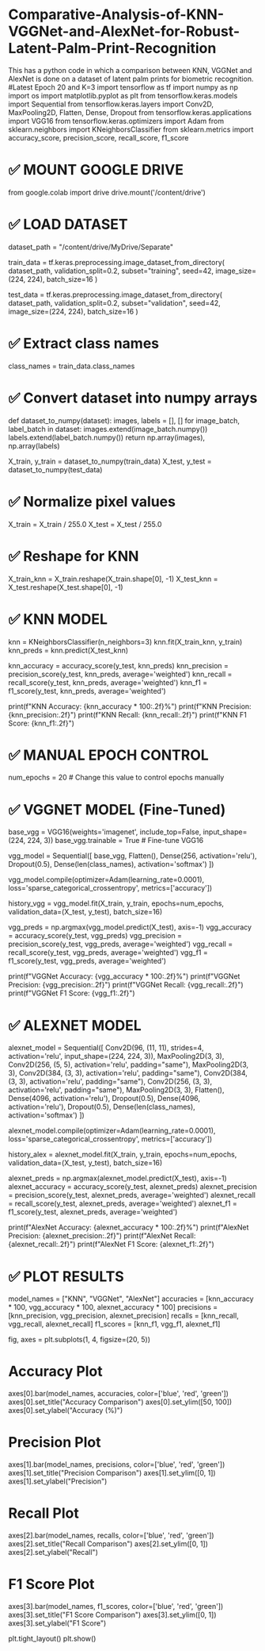 # Comparative-Analysis-of-KNN-VGGNet-and-AlexNet-for-Robust-Latent-Palm-Print-Recognition
This has a python code in which a comparison between KNN, VGGNet and AlexNet is done on a dataset of latent palm prints for biometric recognition.
#Latest Epoch 20 and K=3
import tensorflow as tf
import numpy as np
import os
import matplotlib.pyplot as plt
from tensorflow.keras.models import Sequential
from tensorflow.keras.layers import Conv2D, MaxPooling2D, Flatten, Dense, Dropout
from tensorflow.keras.applications import VGG16
from tensorflow.keras.optimizers import Adam
from sklearn.neighbors import KNeighborsClassifier
from sklearn.metrics import accuracy_score, precision_score, recall_score, f1_score

# ✅ MOUNT GOOGLE DRIVE
from google.colab import drive
drive.mount('/content/drive')

# ✅ LOAD DATASET
dataset_path = "/content/drive/MyDrive/Separate"

train_data = tf.keras.preprocessing.image_dataset_from_directory(
    dataset_path,
    validation_split=0.2,
    subset="training",
    seed=42,
    image_size=(224, 224),
    batch_size=16
)

test_data = tf.keras.preprocessing.image_dataset_from_directory(
    dataset_path,
    validation_split=0.2,
    subset="validation",
    seed=42,
    image_size=(224, 224),
    batch_size=16
)

# ✅ Extract class names
class_names = train_data.class_names

# ✅ Convert dataset into numpy arrays
def dataset_to_numpy(dataset):
    images, labels = [], []
    for image_batch, label_batch in dataset:
        images.extend(image_batch.numpy())
        labels.extend(label_batch.numpy())
    return np.array(images), np.array(labels)

X_train, y_train = dataset_to_numpy(train_data)
X_test, y_test = dataset_to_numpy(test_data)

# ✅ Normalize pixel values
X_train = X_train / 255.0
X_test = X_test / 255.0

# ✅ Reshape for KNN
X_train_knn = X_train.reshape(X_train.shape[0], -1)
X_test_knn = X_test.reshape(X_test.shape[0], -1)

# ✅ KNN MODEL
knn = KNeighborsClassifier(n_neighbors=3)
knn.fit(X_train_knn, y_train)
knn_preds = knn.predict(X_test_knn)

knn_accuracy = accuracy_score(y_test, knn_preds)
knn_precision = precision_score(y_test, knn_preds, average='weighted')
knn_recall = recall_score(y_test, knn_preds, average='weighted')
knn_f1 = f1_score(y_test, knn_preds, average='weighted')

print(f"KNN Accuracy: {knn_accuracy * 100:.2f}%")
print(f"KNN Precision: {knn_precision:.2f}")
print(f"KNN Recall: {knn_recall:.2f}")
print(f"KNN F1 Score: {knn_f1:.2f}")

# ✅ MANUAL EPOCH CONTROL
num_epochs = 20  # Change this value to control epochs manually

# ✅ VGGNET MODEL (Fine-Tuned)
base_vgg = VGG16(weights='imagenet', include_top=False, input_shape=(224, 224, 3))
base_vgg.trainable = True  # Fine-tune VGG16

vgg_model = Sequential([
    base_vgg,
    Flatten(),
    Dense(256, activation='relu'),
    Dropout(0.5),
    Dense(len(class_names), activation='softmax')
])

vgg_model.compile(optimizer=Adam(learning_rate=0.0001), loss='sparse_categorical_crossentropy', metrics=['accuracy'])

history_vgg = vgg_model.fit(X_train, y_train, epochs=num_epochs, validation_data=(X_test, y_test), batch_size=16)

vgg_preds = np.argmax(vgg_model.predict(X_test), axis=-1)
vgg_accuracy = accuracy_score(y_test, vgg_preds)
vgg_precision = precision_score(y_test, vgg_preds, average='weighted')
vgg_recall = recall_score(y_test, vgg_preds, average='weighted')
vgg_f1 = f1_score(y_test, vgg_preds, average='weighted')

print(f"VGGNet Accuracy: {vgg_accuracy * 100:.2f}%")
print(f"VGGNet Precision: {vgg_precision:.2f}")
print(f"VGGNet Recall: {vgg_recall:.2f}")
print(f"VGGNet F1 Score: {vgg_f1:.2f}")

# ✅ ALEXNET MODEL
alexnet_model = Sequential([
    Conv2D(96, (11, 11), strides=4, activation='relu', input_shape=(224, 224, 3)),
    MaxPooling2D(3, 3),
    Conv2D(256, (5, 5), activation='relu', padding="same"),
    MaxPooling2D(3, 3),
    Conv2D(384, (3, 3), activation='relu', padding="same"),
    Conv2D(384, (3, 3), activation='relu', padding="same"),
    Conv2D(256, (3, 3), activation='relu', padding="same"),
    MaxPooling2D(3, 3),
    Flatten(),
    Dense(4096, activation='relu'),
    Dropout(0.5),
    Dense(4096, activation='relu'),
    Dropout(0.5),
    Dense(len(class_names), activation='softmax')
])

alexnet_model.compile(optimizer=Adam(learning_rate=0.0001), loss='sparse_categorical_crossentropy', metrics=['accuracy'])

history_alex = alexnet_model.fit(X_train, y_train, epochs=num_epochs, validation_data=(X_test, y_test), batch_size=16)

alexnet_preds = np.argmax(alexnet_model.predict(X_test), axis=-1)
alexnet_accuracy = accuracy_score(y_test, alexnet_preds)
alexnet_precision = precision_score(y_test, alexnet_preds, average='weighted')
alexnet_recall = recall_score(y_test, alexnet_preds, average='weighted')
alexnet_f1 = f1_score(y_test, alexnet_preds, average='weighted')

print(f"AlexNet Accuracy: {alexnet_accuracy * 100:.2f}%")
print(f"AlexNet Precision: {alexnet_precision:.2f}")
print(f"AlexNet Recall: {alexnet_recall:.2f}")
print(f"AlexNet F1 Score: {alexnet_f1:.2f}")

# ✅ PLOT RESULTS
model_names = ["KNN", "VGGNet", "AlexNet"]
accuracies = [knn_accuracy * 100, vgg_accuracy * 100, alexnet_accuracy * 100]
precisions = [knn_precision, vgg_precision, alexnet_precision]
recalls = [knn_recall, vgg_recall, alexnet_recall]
f1_scores = [knn_f1, vgg_f1, alexnet_f1]

fig, axes = plt.subplots(1, 4, figsize=(20, 5))

# Accuracy Plot
axes[0].bar(model_names, accuracies, color=['blue', 'red', 'green'])
axes[0].set_title("Accuracy Comparison")
axes[0].set_ylim([50, 100])
axes[0].set_ylabel("Accuracy (%)")

# Precision Plot
axes[1].bar(model_names, precisions, color=['blue', 'red', 'green'])
axes[1].set_title("Precision Comparison")
axes[1].set_ylim([0, 1])
axes[1].set_ylabel("Precision")

# Recall Plot
axes[2].bar(model_names, recalls, color=['blue', 'red', 'green'])
axes[2].set_title("Recall Comparison")
axes[2].set_ylim([0, 1])
axes[2].set_ylabel("Recall")

# F1 Score Plot
axes[3].bar(model_names, f1_scores, color=['blue', 'red', 'green'])
axes[3].set_title("F1 Score Comparison")
axes[3].set_ylim([0, 1])
axes[3].set_ylabel("F1 Score")

plt.tight_layout()
plt.show()

